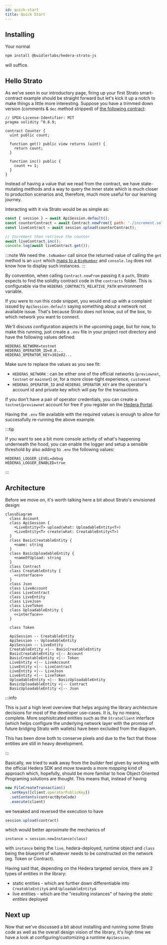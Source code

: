 ```yaml
---
id: quick-start
title: Quick Start
---
```


## Installing

Your normal
```bash npm2yarn
npm install @buidlerlabs/hedera-strato-js
```
will suffice.

## Hello Strato
As we've seen in our introductory page, firing up your first Strato smart-contract example should be straight forward but let's kick it up a notch to make things a little more interesting. Suppose you have a trimmed down version (comments & `dec` method stripped) of [the following contract](https://solidity-by-example.org/first-app/):

```sol title="./increment.sol"
// SPDX-License-Identifier: MIT
pragma solidity ^0.8.9;

contract Counter {
  uint public count;

  function get() public view returns (uint) {
    return count;
  }

  function inc() public {
    count += 1;
  }
}
```

Instead of having a value that we read from the contract, we have state-mutating methods and a way to query the inner state which is much closer to production scenarios and, therefore, much more useful for our learning journey.

Interacting with it via Strato would be as simple as:

```js live=true containerKey=increment_from_path
const { session } = await ApiSession.default();
const counterContract = await Contract.newFrom({ path: './increment.sol' });
const liveContract = await session.upload(counterContract);

// Increment then retrieve the counter
await liveContract.inc();
console.log(await liveContract.get());
```

:::note
We need the `.toNumber` call since the returned value of calling the `get` method is an `uint` which [maps to a `BigNumber`](https://mikemcl.github.io/bignumber.js/) and `console.log` does not know how to display such instances.
:::

By convention, when calling `Contract.newFrom` passing it a `path`, Strato expects to find the solidity contract code in the `contracts` folder. This is configurable via the `HEDERAS_CONTRACTS_RELATIVE_PATH` environment variable.

If you were to run this code snippet, you would end up with a complaint issued by `ApiSession.default` saying something about a network not available issue. That's because Strato does not know, out of the box, to which network you want to connect.

We'll discuss configuration aspects in the upcoming page, but for now, to make this running, just create a `.env` file in your project root directory and have the following values defined:
```
HEDERAS_NETWORK=testnet
HEDERAS_OPERATOR_ID=0.0...
HEDERAS_OPERATOR_KEY=302e02...
```
Make sure to replace the values as you see fit: 
* `HEDERAS_NETWORK` : can be either one of the official networks (`previewnet`, `testnet` or `mainnet`) or, for a more close-tight experience, `customnet`
* `HEDERAS_OPERATOR_ID` and `HEDERAS_OPERATOR_KEY` are the operator's account id and private key which will pay for the transactions.

If you don't have a pair of operator credentials, you can create a `testnet`/`previewnet` account for free if you register on the [Hedera Portal](https://portal.hedera.com/register).

Having the `.env` file available with the required values is enough to allow for successfully re-running the above example.

:::tip

If you want to see a bit more console activity of what's happening underneath the hood, you can enable the logger and setup a sensible threshold by also adding to `.env` the following values:
```
HEDERAS_LOGGER_LEVEL=debug
HEDERAS_LOGGER_ENABLED=true
```

:::

## Architecture

Before we move on, it's worth talking here a bit about Strato's envisioned design:

```mermaid
classDiagram
  class Account
  class ApiSession {
    +LiveEntity<T> upload(what: UploadableEntity<T>)
    +LiveEntity<T> create(what: CreatableEntity<T>)
  }
  class BasicCreatableEntity {
    +name: string
  }
  class BasicUploadableEntity {
    +nameOfUpload: string
  }
  class Contract
  class CreatableEntity {
    <<interface>>
  }
  class Json
  class LiveAccount
  class LiveContract
  class LiveEntity
  class LiveJson
  class LiveToken
  class UploadableEntity {
    <<interface>>
  }

  class Token

  ApiSession -- CreatableEntity
  ApiSession -- UploadableEntity
  ApiSession -- LiveEntity
  CreatableEntity <|-- BasicCreatableEntity
  BasicCreatableEntity <|-- Account
  BasicCreatableEntity <|-- Token
  LiveEntity <|-- LiveAccount
  LiveEntity <|-- LiveContract
  LiveEntity <|-- LiveJson
  LiveEntity <|-- LiveToken
  UploadableEntity <|-- BasicUploadableEntity
  BasicUploadableEntity <|-- Contract
  BasicUploadableEntity <|-- Json
```

:::info

This is just a high level overview that helps arguing the library architecture decisions for most of the developer use-cases. It is, by no means, complete. More sophisitcated entities such as the `StratoClient` interface (which helps configure the underlying network layer with the promise of future bridging Strato with wallets) have been excluded from the diagram. 

This has been done both to conserve pixels and due to the fact that those entities are still in heavy development.

:::

Basically, we tried to walk away from the _builder_ feel given by working with the official Hedera SDK and move towards a more _mapping_ kind of approach which, hopefully, should be more familiar to how Object Oriented Programing solutions are thought. This means that, instead of having
```js
new FileCreateTransaction()
  .setKeys([client.operatorPublicKey])
  .setContents(contractByteCode)
  .execute(client)
```
we tweaked and reversed the execution to have
```js
session.upload(contract)
```
which would better aproximate the mechanics of
```
instance = session.newInstance(class)
```
with `instance` being the `live`, hedera-deployed, runtime object and `class` being the blueprint of whatever needs to be constructed on the network (eg. Token or Contract).

Having said that, depending on the Hedera targeted service, there are 2 types of entities in the library:
* static entities - which are further down differentiable into `CreatableEntity`s and `UploadableEntity`s 
* live entities - which are the "resulting instances" of having the _static entities_ deployed

## Next up
Now that we've discussed a bit about installing and running some Strato code as well as the overall design vision of the library, it's high time we have a look at configuring/customizing a runtime `ApiSession`.